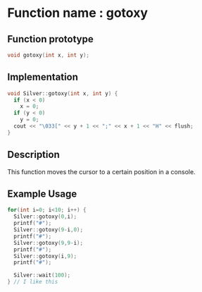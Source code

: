 # Function name : gotoxy
## Function prototype
```cpp
void gotoxy(int x, int y);
```

## Implementation

```cpp
void Silver::gotoxy(int x, int y) {
  if (x < 0)
    x = 0;
  if (y < 0)
    y = 0;
  cout << "\033[" << y + 1 << ";" << x + 1 << "H" << flush;
}
```

## Description
This function moves the cursor to a certain position in a console.

## Example Usage
```cpp
for(int i=0; i<10; i++) {
  Silver::gotoxy(0,i);
  printf("#");
  Silver::gotoxy(9-i,0);
  printf("#");
  Silver::gotoxy(9,9-i);
  printf("#");
  Silver::gotoxy(i,9);
  printf("#");

  Silver::wait(100);
} // I like this
```
